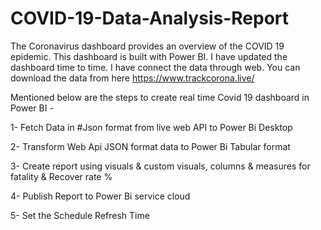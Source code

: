 # COVID-19-Data-Analysis-Report
The Coronavirus dashboard provides an overview of the COVID 19 epidemic. This dashboard is built with Power BI. I have updated the dashboard time to time. I have connect the data through web. You can download the data from here https://www.trackcorona.live/


Mentioned below are the steps to create real time Covid 19 dashboard in Power BI -

1- Fetch Data in #Json format from live web API to Power Bi Desktop

2- Transform Web Api JSON format data to Power Bi Tabular format

3- Create report using visuals & custom visuals, columns & measures for fatality & Recover rate %

4- Publish Report to Power Bi service cloud

5- Set the Schedule Refresh Time

